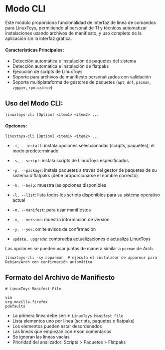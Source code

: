 # Modo CLI

Este módulo proporciona funcionalidad de interfaz de línea de comandos para LinuxToys, permitiendo al personal de TI 
y técnicos automatizar instalaciones usando archivos de manifiesto, y uso completo de la aplicación sin la interfaz gráfica.

#### Características Principales:
- Detección automática e instalación de paquetes del sistema
- Detección automática e instalación de flatpaks
- Ejecución de scripts de LinuxToys
- Soporte para archivos de manifiesto personalizados con validación
- Soporte multiplataforma de gestores de paquetes (`apt`, `dnf`, `pacman`, `zypper`, `rpm-ostree`)

## Uso del Modo CLI:
```
linuxtoys-cli [Option] <item1> <item2> ...
```

#### Opciones:
```
linuxtoys-cli [Option] <item1> <item2> ...
```
- `-i, --install`: instala opciones seleccionadas (scripts, paquetes), el modo predeterminado
- `-s, --script`: instala scripts de LinuxToys especificados
- `-p, --package`: instala paquetes a través del gestor de paquetes de su sistema o flatpaks (debe proporcionarse el nombre correcto)

- `-h, --help`: muestra las opciones disponibles
- `-l, --list`: lista todos los scripts disponibles para su sistema operativo actual
- `-m, --manifest`: para usar manifiestos
- `-v, --version`: muestra información de versión
- `-y, --yes`: omite avisos de confirmación
- `update, upgrade`: comprueba actualizaciones e actualiza LinuxToys

Las opciones se pueden usar juntas de manera similar a `pacman` de Arch.
```
linuxtoys-cli -sy apparmor  # ejecuta el instalador de apparmor para Debian/Arch con confirmación automática
```

## Formato del Archivo de Manifiesto
```
# LinuxToys Manifest File

vim
org.mozilla.firefox
pdefaults
```

- La primera línea debe ser: `# LinuxToys Manifest File`
- Lista elementos uno por línea (scripts, paquetes o flatpaks)
- Los elementos pueden estar desordenados
- Las líneas que empiezan con `#` son comentarios
- Se ignoran las líneas vacías
- Prioridad del analizador: Scripts > Paquetes > Flatpaks
